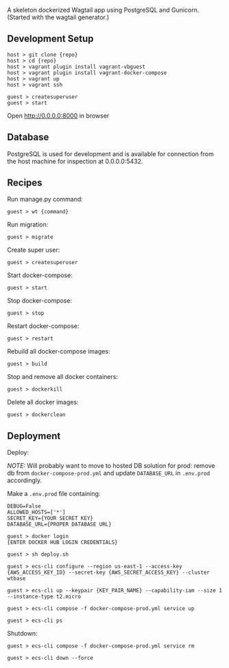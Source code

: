 A skeleton dockerized Wagtail app using PostgreSQL and Gunicorn.
(Started with the wagtail generator.)


## Development Setup
```
host > git clone {repo}
host > cd {repo}
host > vagrant plugin install vagrant-vbguest
host > vagrant plugin install vagrant-docker-compose
host > vagrant up
host > vagrant ssh

guest > createsuperuser
guest > start
```

Open http://0.0.0.0:8000 in browser


## Database
PostgreSQL is used for development and is available for connection from the host machine for inspection at 0.0.0.0:5432.


## Recipes
Run manage.py command:
```
guest > wt {command}
```

Run migration:
```
guest > migrate
```

Create super user:
```
guest > createsuperuser
```

Start docker-compose:
```
guest > start
```

Stop docker-compose:
```
guest > stop
```

Restart docker-compose:
```
guest > restart
```

Rebuild all docker-compose images:
```
guest > build
```

Stop and remove all docker containers:
```
guest > dockerkill
```

Delete all docker images:
```
guest > dockerclean
```


## Deployment
Deploy:

*NOTE:* Will probably want to move to hosted DB solution for prod: remove db from `docker-compose-prod.yml` and update `DATABASE_URL` in `.env.prod` accordingly.

Make a `.env.prod` file containing:
```
DEBUG=False
ALLOWED_HOSTS=['*']
SECRET_KEY={YOUR SECRET KEY}
DATABASE_URL={PROPER DATABASE URL}
```

```
guest > docker login
{ENTER DOCKER HUB LOGIN CREDENTIALS}

guest > sh deploy.sh

guest > ecs-cli configure --region us-east-1 --access-key {AWS_ACCESS_KEY_ID} --secret-key {AWS_SECRET_ACCESS_KEY} --cluster wtbase

guest > ecs-cli up --keypair {KEY_PAIR_NAME} --capability-iam --size 1 --instance-type t2.micro

guest > ecs-cli compose -f docker-compose-prod.yml service up

guest > ecs-cli ps
```

Shutdown:
```
guest > ecs-cli compose -f docker-compose-prod.yml service rm

guest > ecs-cli down --force
```
